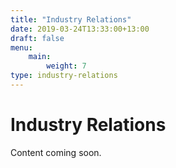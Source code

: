 ```yaml
---
title: "Industry Relations"
date: 2019-03-24T13:33:00+13:00
draft: false
menu:
    main:
        weight: 7
type: industry-relations
---
```


# Industry Relations

Content coming soon.
